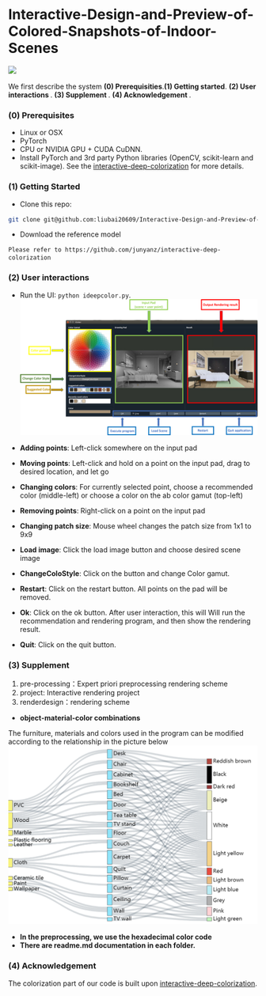 # Interactive-Design-and-Preview-of-Colored-Snapshots-of-Indoor-Scenes
![](https://github.com/liubai20609/Interactive-Design-and-Preview-of-Colored-Snapshots-of-Indoor-Scenes-1/blob/master/show.png?raw=true)

We first describe the system <b>(0) Prerequisities</b>.<b>(1) Getting started</b>. <b>(2) User interactions </b>. <b>(3) Supplement </b>. <b>(4) Acknowledgement </b>. 

### (0) Prerequisites
- Linux or OSX
- PyTorch
- CPU or NVIDIA GPU + CUDA CuDNN.
- Install PyTorch and 3rd party Python libraries (OpenCV, scikit-learn and scikit-image). See the [interactive-deep-colorization](https://github.com/junyanz/interactive-deep-colorization) for more details.

### (1) Getting Started
- Clone this repo:
```bash
git clone git@github.com:liubai20609/Interactive-Design-and-Preview-of-Colored-Snapshots-of-Indoor-Scenes-1.git
```

- Download the reference model
```
Please refer to https://github.com/junyanz/interactive-deep-colorization
```
### (2) User interactions
- Run the UI: `python ideepcolor.py`. 
![](https://github.com/liubai20609/Interactive-Design-and-Preview-of-Colored-Snapshots-of-Indoor-Scenes-1/blob/master/project/myfile/UI.png?raw=true)

- <b>Adding points</b>: Left-click somewhere on the input pad
- <b>Moving points</b>: Left-click and hold on a point on the input pad, drag to desired location, and let go
- <b>Changing colors</b>: For currently selected point, choose a recommended color (middle-left) or choose a color on the ab color gamut (top-left)
- <b>Removing points</b>: Right-click on a point on the input pad
- <b>Changing patch size</b>: Mouse wheel changes the patch size from 1x1 to 9x9
- <b>Load image</b>: Click the load image button and choose desired scene image
- <b>ChangeColoStyle</b>: Click on the button and change Color gamut.
- <b>Restart</b>: Click on the restart button. All points on the pad will be removed.
- <b>Ok</b>: Click on the ok button. After user interaction, this will Will run the recommendation and rendering program, and then show the rendering result.
- <b>Quit</b>: Click on the quit button.


### (3) Supplement
1. pre-processing：Expert priori preprocessing rendering scheme
2. project: Interactive rendering project
3. renderdesign：rendering scheme
- <b>object-material-color combinations</b>

The furniture, materials and colors used in the program can be modified according to the relationship in the picture below
![](https://github.com/liubai20609/Interactive-Design-and-Preview-of-Colored-Snapshots-of-Indoor-Scenes-1/blob/master/pre-processing/connection%20relation.png?raw=true)
- <b>In the preprocessing, we use the hexadecimal color code</b>
- <b>There are readme.md documentation in each folder.</b>
### (4) Acknowledgement
The colorization part of our code is built upon [interactive-deep-colorization](https://github.com/junyanz/interactive-deep-colorization).
